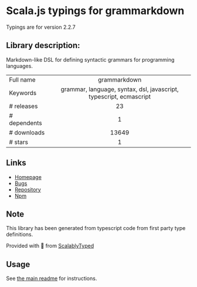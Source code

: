 
# Scala.js typings for grammarkdown

Typings are for version 2.2.7

## Library description:
Markdown-like DSL for defining syntactic grammars for programming languages.

|                    |                 |
| ------------------ | :-------------: |
| Full name          | grammarkdown |
| Keywords           | grammar, language, syntax, dsl, javascript, typescript, ecmascript |
| # releases         | 23 |
| # dependents       | 1 |
| # downloads        | 13649 |
| # stars            | 1 |

## Links
- [Homepage](https://github.com/rbuckton/grammarkdown)
- [Bugs](https://github.com/rbuckton/grammarkdown/issues)
- [Repository](https://github.com/rbuckton/grammarkdown)
- [Npm](https://www.npmjs.com/package/grammarkdown)
    


## Note
This library has been generated from typescript code from first party type definitions.

Provided with :purple_heart: from [ScalablyTyped](https://github.com/oyvindberg/ScalablyTyped)

## Usage
See [the main readme](../../readme.md) for instructions.


